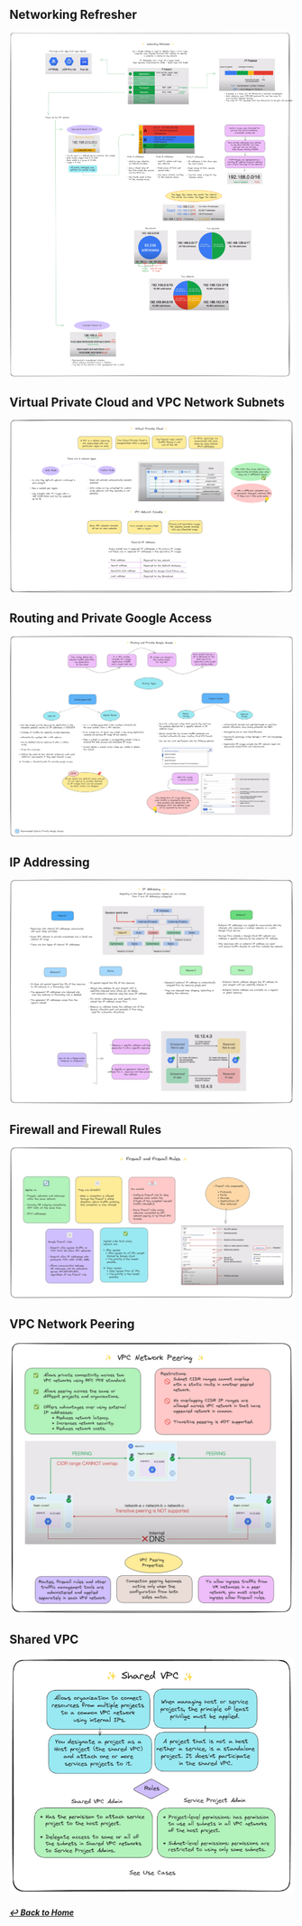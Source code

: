 ## Networking Refresher

![](../imgs/networking_refresher.png)

## Virtual Private Cloud and VPC Network Subnets

![](../imgs/virtual_private_cloud.png)

## Routing and Private Google Access

![](../imgs/routing.png)

## IP Addressing

![](../imgs/ip_addressing.png)

## Firewall and Firewall Rules

![](../imgs/firewall_and_firewall_rules.png)

## VPC Network Peering

![](../imgs/vpc_network_peering.png)

## Shared VPC

![](../imgs/shared_vpc.png)













##### [↩️ Back to Home](../README.md) 